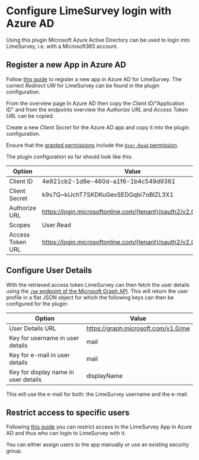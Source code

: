 # Configure LimeSurvey login with Azure AD

Using this plugin Microsoft Azure Active Directory can be used to login into LimeSurvey,
i.e. with a Microsoft365 account.

## Register a new App in Azure AD

Follow [this guide](https://docs.microsoft.com/en-us/azure/active-directory/develop/quickstart-register-app)
to register a new app in Azure AD for LimeSurvey. The correct _Redirect URI_ for LimeSurvey can be found
in the plugin configuration.

From the overview page In Azure AD then copy the _Client ID_/"Application ID" and from the endpoints overview
the _Authorize URL_ and _Access Token URL_ can be copied.

Create a new _Client Secret_ for the Azure AD app and copy it into the plugin configuration.

Ensure that the [granted permissions](https://docs.microsoft.com/en-us/azure/active-directory/develop/quickstart-configure-app-access-web-apis)
include the [`User.Read` permission](https://docs.microsoft.com/en-us/graph/permissions-reference#delegated-permissions-73).

The plugin configuration so far should look like this:

| Option           | Value                                                            |
|------------------|------------------------------------------------------------------|
| Client ID        | 4e921cb2-1d8e-460d-a1f6-1b4c549d9361                             |
| Client Secret    | k9s7Q~klJchT7SKDKuGevSEDGqbi7oBIZL3X1                            |
| Authorize URL    | https://login.microsoftonline.com/{tenant}/oauth2/v2.0/authorize |
| Scopes           | User.Read                                                        |
| Access Token URL | https://login.microsoftonline.com/{tenant}/oauth2/v2.0/token     |

## Configure User Details

With the retrieved access token LimeSurvey can then fetch the user details using the
[`/me` endpoint of the Microsoft Graph API](https://docs.microsoft.com/en-us/graph/api/user-get).
This will return the user profile in a flat JSON object for which the following keys
can then be configured for the plugin:


| Option                               | Value                               |
|--------------------------------------|-------------------------------------|
| User Details URL                     | https://graph.microsoft.com/v1.0/me |
| Key for username in user details     | mail                                |
| Key for e-mail in user details       | mail                                |
| Key for display name in user details | displayName                         |

This will use the e-mail for both: the LimeSurvey username and the e-mail.

## Restrict access to specific users

Following [this guide](https://docs.microsoft.com/en-us/azure/active-directory/develop/howto-restrict-your-app-to-a-set-of-users)
you can restrict access to the LimeSurvey App in Azure AD and thus who can login to LimeSurvey with it.

You can either assign users to the app manually or use an existing security group.
